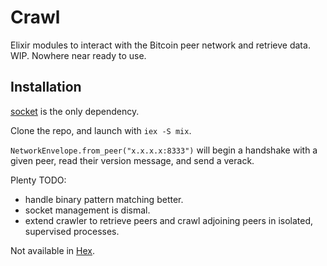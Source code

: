 # Crawl

Elixir modules to interact with the Bitcoin peer network and retrieve data. WIP. Nowhere near ready to use. 

## Installation

[socket](https://hexdocs.pm/socket/api-reference.html) is the only dependency. 

Clone the repo, and launch with `iex -S mix`. 

`NetworkEnvelope.from_peer("x.x.x.x:8333")` will begin a handshake with a given peer, read their version message, and send a verack. 

Plenty TODO: 

- handle binary pattern matching better. 
- socket management is dismal. 
- extend crawler to retrieve peers and crawl adjoining peers in isolated, supervised processes. 

Not available in [Hex](https://hex.pm/docs/). 